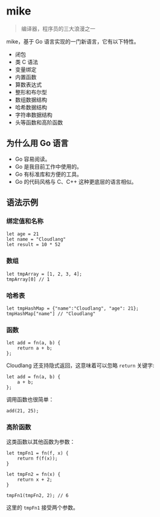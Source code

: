 # mike
> 编译器，程序员的三大浪漫之一

mike，基于 Go 语言实现的一门新语言，它有以下特性。

- 闭包
- 类 C 语法
- 变量绑定
- 内置函数
- 算数表达式
- 整形和布尔型
- 数组数据结构
- 哈希数据结构
- 字符串数据结构
- 头等函数和高阶函数

## 为什么用 Go 语言

- Go 容易阅读。
- Go 是我目前工作中使用的。
- Go 有标准库和方便的工具。
- Go 的代码风格与 C、C++ 这种更底层的语言相似。

## 语法示例

### 绑定值和名称
```
let age = 21
let name = "Cloudlang"
let result = 10 * 52
```

### 数组
```
let tmpArray = [1, 2, 3, 4];
tmpArray[0] // 1
```

### 哈希表
```
let tmpHashMap = {"name":"Cloudlang", "age": 21};
tmpHashMap["name"] // "Cloudlang"
```

### 函数
```
let add = fn(a, b) {
    return a + b;
};
```

Cloudlang 还支持隐式返回，这意味着可以忽略 `return` 关键字:
```
let add = fn(a, b) {
    a + b;
};
```
调用函数也很简单：
```
add(21, 25);
```

### 高阶函数
这类函数以其他函数为参数：
```
let tmpFn1 = fn(f, x) {
    return f(f(x));
}

let tmpFn2 = fn(x) {
    return x + 2;
}

tmpFn1(tmpFn2, 2); // 6
```
这里的 `tmpFn1` 接受两个参数。
